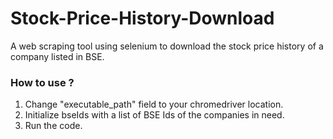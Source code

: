 # Stock-Price-History-Download
A web scraping tool using selenium to download the stock price history of a company listed in BSE.

### How to use ?

1) Change "executable_path" field to your chromedriver location.
2) Initialize bseIds with a list of BSE Ids of the companies in need.
3) Run the code.
